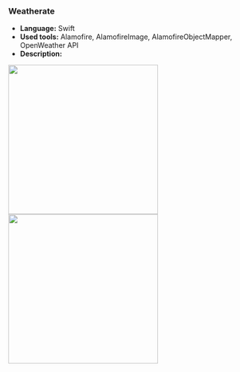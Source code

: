 ### **Weatherate**

* **Language:** Swift
* **Used tools:** Alamofire, AlamofireImage, AlamofireObjectMapper, OpenWeather API
* **Description:**

<img src="https://user-images.githubusercontent.com/4967822/62030423-1726ca00-b1f6-11e9-869b-29393146d43b.png" width="300"> <img src="https://user-images.githubusercontent.com/4967822/62030444-1f7f0500-b1f6-11e9-8362-d0d20b073fb2.png" width="300"> 
